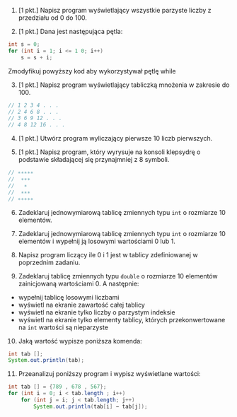 1. [1 pkt.] Napisz program wyświetlający wszystkie parzyste liczby z przedziału od 0 do 100.

2. [1 pkt.] Dana jest następująca pętla:
``` java
int s = 0;
for (int i = 1; i <= 1 0; i++)
    s = s + i;
```

Zmodyfikuj powyższy kod aby wykorzystywał pętlę while

3. [1 pkt.] Napisz program wyświetlający tabliczką mnożenia w zakresie do 100.

``` java
// 1 2 3 4 . . .
// 2 4 6 8 . . .
// 3 6 9 12 . . .
// 4 8 12 16 . . .
```

4. [1 pkt.] Utwórz program wyliczający pierwsze 10 liczb pierwszych.

5. [1 pkt.] Napisz program, który wyrysuje na konsoli klepsydrę o podstawie składającej się przynajmniej z 8 symboli.

``` java
// ∗∗∗∗∗
//  ∗∗∗
//   ∗
//  ∗∗∗
// ∗∗∗∗∗
```

6. Zadeklaruj jednowymiarową tablicę zmiennych typu `int` o rozmiarze 10 elementów. 

7. Zadeklaruj jednowymiarową tablicę zmiennych typu `int` o rozmiarze 10 elementów i wypełnij ją losowymi wartościami 0 lub 1.

8. Napisz program liczący ile 0 i 1 jest w tablicy zdefiniowanej w poprzednim zadaniu.

9. Zadeklaruj tablicę zmiennych typu `double` o rozmiarze 10 elementów zainicjowaną wartościami 0. A następnie:
* wypełnij tablicę losowymi liczbami
* wyświetl na ekranie zawartość całej tablicy
* wyświetl na ekranie tylko liczby o parzystym indeksie
* wyświetl na ekranie tylko elementy tablicy, których przekonwertowane na `int` wartości są nieparzyste

10. Jaką wartość wypisze poniższa komenda:
``` java
int tab [];
System.out.println(tab);
```

11. Przeanalizuj poniższy program i wypisz wyświetlane wartości:

``` java
int tab [] = {789 , 678 , 567};
for (int i = 0; i < tab.length ; i++)
    for (int j = i; j < tab.length; j++)
        System.out.println(tab[i] − tab[j]);
```